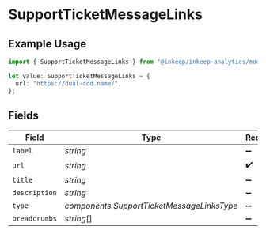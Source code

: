 # SupportTicketMessageLinks

## Example Usage

```typescript
import { SupportTicketMessageLinks } from "@inkeep/inkeep-analytics/models/components";

let value: SupportTicketMessageLinks = {
  url: "https://dual-cod.name/",
};
```

## Fields

| Field                                      | Type                                       | Required                                   | Description                                |
| ------------------------------------------ | ------------------------------------------ | ------------------------------------------ | ------------------------------------------ |
| `label`                                    | *string*                                   | :heavy_minus_sign:                         | N/A                                        |
| `url`                                      | *string*                                   | :heavy_check_mark:                         | N/A                                        |
| `title`                                    | *string*                                   | :heavy_minus_sign:                         | N/A                                        |
| `description`                              | *string*                                   | :heavy_minus_sign:                         | N/A                                        |
| `type`                                     | *components.SupportTicketMessageLinksType* | :heavy_minus_sign:                         | N/A                                        |
| `breadcrumbs`                              | *string*[]                                 | :heavy_minus_sign:                         | N/A                                        |